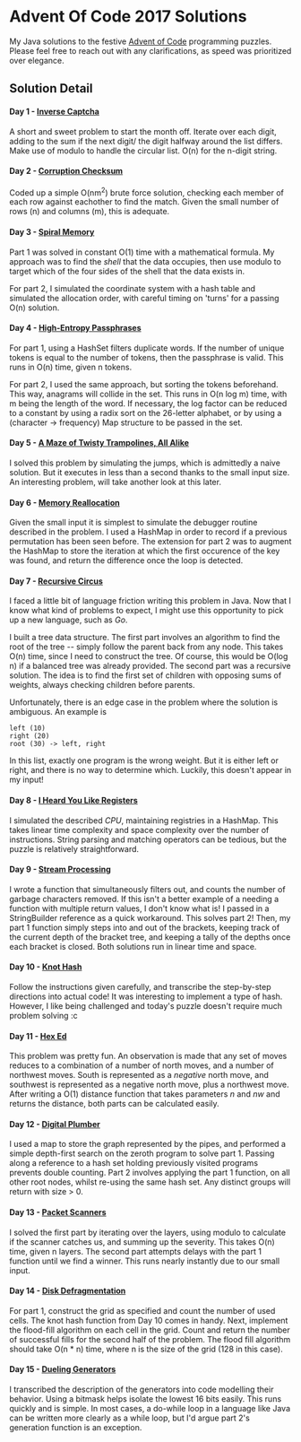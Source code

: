 # Advent Of Code 2017 Solutions
My Java solutions to the festive [Advent of Code](http://adventofcode.com/2017) programming puzzles. Please feel free to reach out with any clarifications, as speed was prioritized over elegance.

## Solution Detail

#### Day 1 - [Inverse Captcha](http://adventofcode.com/2017/day/1)
A short and sweet problem to start the month off. Iterate over each digit, adding to the sum if the next digit/ the digit halfway around the list differs. Make use of modulo to handle the circular list. O(n) for the n-digit string.

#### Day 2 - [Corruption Checksum](http://adventofcode.com/2017/day/2)
Coded up a simple O(nm<sup>2</sup>) brute force solution, checking each member of each row against eachother to find the match. Given the small number of rows (n) and columns (m), this is adequate.

#### Day 3 - [Spiral Memory](http://adventofcode.com/2017/day/3)
Part 1 was solved in constant O(1) time with a mathematical formula. My approach was to find the _shell_ that the data occupies, then use modulo to target which of the four sides of the shell that the data exists in.

For part 2, I simulated the coordinate system with a hash table and simulated the allocation order, with careful timing on 'turns' for a passing O(n) solution.

#### Day 4 - [High-Entropy Passphrases](http://adventofcode.com/2017/day/4)
For part 1, using a HashSet filters duplicate words. If the number of unique tokens is equal to the number of tokens, then the passphrase is valid. This runs in O(n) time, given n tokens.

For part 2, I used the same approach, but sorting the tokens beforehand. This way, anagrams will collide in the set. This runs in O(n log m) time, with m being the length of the word. If necessary, the log factor can be reduced to a constant by using a radix sort on the 26-letter alphabet, or by using a (character -> frequency) Map structure to be passed in the set.

#### Day 5 - [A Maze of Twisty Trampolines, All Alike](http://adventofcode.com/2017/day/5)
I solved this problem by simulating the jumps, which is admittedly a naive solution. But it executes in less than a second thanks to the small input size. An interesting problem, will take another look at this later.

#### Day 6 - [Memory Reallocation](http://adventofcode.com/2017/day/6)
Given the small input it is simplest to simulate the debugger routine described in the problem. I used a HashMap in order to record if a previous permutation has been seen before. The extension for part 2 was to augment the HashMap to store the iteration at which the first occurence of the key was found, and return the difference once the loop is detected.

#### Day 7 - [Recursive Circus](http://adventofcode.com/2017/day/7)
I faced a little bit of language friction writing this problem in Java. Now that I know what kind of problems to expect, I might use this opportunity to pick up a new language, such as _Go_.

I built a tree data structure. The first part involves an algorithm to find the root of the tree -- simply follow the parent back from any node. This takes O(n) time, since I need to construct the tree. Of course, this would be O(log n) if a balanced tree was already provided.
The second part was a recursive solution. The idea is to find the first set of children with opposing sums of weights, always checking children before parents.

Unfortunately, there is an edge case in the problem where the solution is ambiguous. An example is
```$xslt
left (10)
right (20)
root (30) -> left, right
```
In this list, exactly one program is the wrong weight. But it is either left or right, and there is no way to determine which. Luckily, this doesn't appear in my input!

#### Day 8 - [I Heard You Like Registers](http://adventofcode.com/2017/day/8)
I simulated the described _CPU_, maintaining registries in a HashMap. This takes linear time complexity and space complexity over the number of instructions. String parsing and matching operators can be tedious, but the puzzle is relatively straightforward.

#### Day 9 - [Stream Processing](http://adventofcode.com/2017/day/9)
I wrote a function that simultaneously filters out, and counts the number of garbage characters removed. If this isn't a better example of a needing a function with multiple return values, I don't know what is! I passed in a StringBuilder reference as a quick workaround. This solves part 2!
Then, my part 1 function simply steps into and out of the brackets, keeping track of the current depth of the bracket tree, and keeping a tally of the depths once each bracket is closed. Both solutions run in linear time and space.

#### Day 10 - [Knot Hash](http://adventofcode.com/2017/day/10)
Follow the instructions given carefully, and transcribe the step-by-step directions into actual code! It was interesting to implement a type of hash. However, I like being challenged and today's puzzle doesn't require much problem solving :c

#### Day 11 - [Hex Ed](http://adventofcode.com/2017/day/11)
This problem was pretty fun. An observation is made that any set of moves reduces to a combination of a number of north moves, and a number of northwest moves. South is represented as a _negative_ north move, and southwest is represented as a negative north move, plus a northwest move.
After writing a O(1) distance function that takes parameters _n_ and _nw_ and returns the distance, both parts can be calculated easily.

#### Day 12 - [Digital Plumber](http://adventofcode.com/2017/day/12)
I used a map to store the graph represented by the pipes, and performed a simple depth-first search on the zeroth program to solve part 1. Passing along a reference to a hash set holding previously visited programs prevents double counting. Part 2 involves applying the part 1 function, on all other root nodes, whilst re-using the same hash set. Any distinct groups will return with size > 0.

#### Day 13 - [Packet Scanners](http://adventofcode.com/2017/day/13)
I solved the first part by iterating over the layers, using modulo to calculate if the scanner catches us, and summing up the severity. This takes O(n) time, given n layers. The second part attempts delays with the part 1 function until we find a winner. This runs nearly instantly due to our small input.

#### Day 14 - [Disk Defragmentation](http://adventofcode.com/2017/day/14)
For part 1, construct the grid as specified and count the number of used cells. The knot hash function from Day 10 comes in handy. Next, implement the flood-fill algorithm on each cell in the grid. Count and return the number of successful fills for the second half of the problem. The flood fill algorithm should take O(n * n) time, where n is the size of the grid (128 in this case).

#### Day 15 - [Dueling Generators](http://adventofcode.com/2017/day/15)
I transcribed the description of the generators into code modelling their behavior. Using a bitmask helps isolate the lowest 16 bits easily. This runs quickly and is simple. In most cases, a do-while loop in a language like Java can be written more clearly as a while loop, but I'd argue part 2's generation function is an exception.
